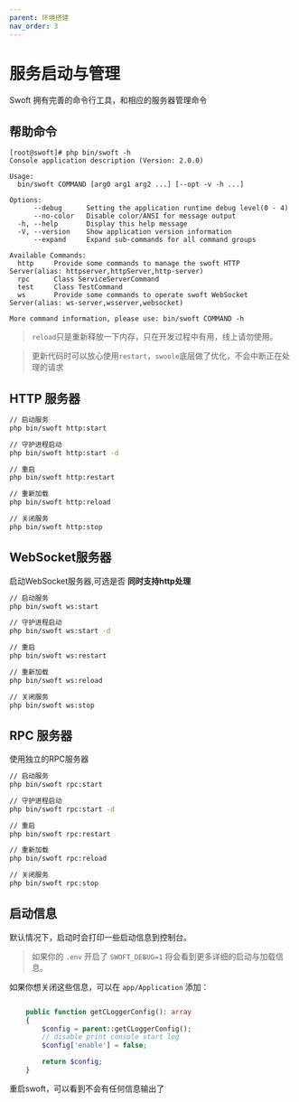 ```yaml
---
parent: 环境搭建
nav_order: 3
---
```


# 服务启动与管理

Swoft 拥有完善的命令行工具，和相应的服务器管理命令

## 帮助命令

```text
[root@swoft]# php bin/swoft -h
Console application description (Version: 2.0.0)

Usage:
  bin/swoft COMMAND [arg0 arg1 arg2 ...] [--opt -v -h ...]

Options:
      --debug      Setting the application runtime debug level(0 - 4)
      --no-color   Disable color/ANSI for message output
  -h, --help       Display this help message
  -V, --version    Show application version information
      --expand     Expand sub-commands for all command groups

Available Commands:
  http     Provide some commands to manage the swoft HTTP Server(alias: httpserver,httpServer,http-server)
  rpc      Class ServiceServerCommand
  test     Class TestCommand
  ws       Provide some commands to operate swoft WebSocket Server(alias: ws-server,wsserver,websocket)

More command information, please use: bin/swoft COMMAND -h
```

> `reload`只是重新释放一下内存，只在开发过程中有用，线上请勿使用。

> 更新代码时可以放心使用`restart`，`swoole`底层做了优化，不会中断正在处理的请求

## HTTP 服务器

```bash
// 启动服务
php bin/swoft http:start

// 守护进程启动
php bin/swoft http:start -d

// 重启
php bin/swoft http:restart

// 重新加载
php bin/swoft http:reload

// 关闭服务
php bin/swoft http:stop
```

## WebSocket服务器

启动WebSocket服务器,可选是否 **同时支持http处理**

```bash
// 启动服务
php bin/swoft ws:start

// 守护进程启动
php bin/swoft ws:start -d

// 重启
php bin/swoft ws:restart

// 重新加载
php bin/swoft ws:reload

// 关闭服务
php bin/swoft ws:stop
```

## RPC 服务器

使用独立的RPC服务器

```bash
// 启动服务
php bin/swoft rpc:start

// 守护进程启动
php bin/swoft rpc:start -d

// 重启
php bin/swoft rpc:restart

// 重新加载
php bin/swoft rpc:reload

// 关闭服务
php bin/swoft rpc:stop
```

## 启动信息

默认情况下，启动时会打印一些启动信息到控制台。

> 如果你的 `.env` 开启了 `SWOFT_DEBUG=1` 将会看到更多详细的启动与加载信息。

如果你想关闭这些信息，可以在 `app/Application` 添加：

```php

    public function getCLoggerConfig(): array
    {
        $config = parent::getCLoggerConfig();
        // disable print console start log
        $config['enable'] = false;

        return $config;
    }
```

重启swoft，可以看到不会有任何信息输出了

